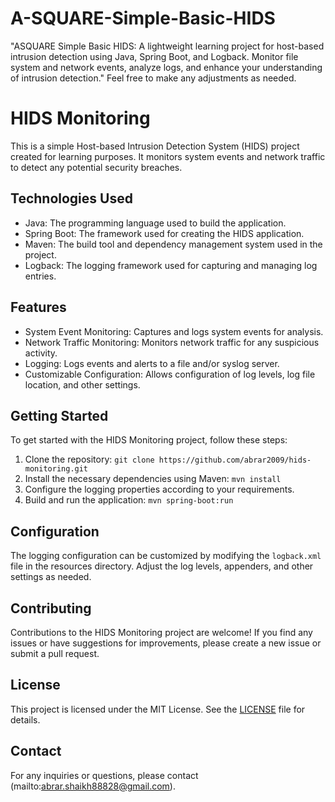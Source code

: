 # A-SQUARE-Simple-Basic-HIDS
"ASQUARE Simple Basic HIDS: A lightweight learning project for host-based intrusion detection using Java, Spring Boot, and Logback. Monitor file system and network events, analyze logs, and enhance your understanding of intrusion detection."  Feel free to make any adjustments as needed.

# HIDS Monitoring

This is a simple Host-based Intrusion Detection System (HIDS) project created for learning purposes. It monitors system events and network traffic to detect any potential security breaches.

## Technologies Used

- Java: The programming language used to build the application.
- Spring Boot: The framework used for creating the HIDS application.
- Maven: The build tool and dependency management system used in the project.
- Logback: The logging framework used for capturing and managing log entries.

## Features

- System Event Monitoring: Captures and logs system events for analysis.
- Network Traffic Monitoring: Monitors network traffic for any suspicious activity.
- Logging: Logs events and alerts to a file and/or syslog server.
- Customizable Configuration: Allows configuration of log levels, log file location, and other settings.

## Getting Started

To get started with the HIDS Monitoring project, follow these steps:

1. Clone the repository: `git clone https://github.com/abrar2009/hids-monitoring.git`
2. Install the necessary dependencies using Maven: `mvn install`
3. Configure the logging properties according to your requirements.
4. Build and run the application: `mvn spring-boot:run`

## Configuration

The logging configuration can be customized by modifying the `logback.xml` file in the resources directory. Adjust the log levels, appenders, and other settings as needed.

## Contributing

Contributions to the HIDS Monitoring project are welcome! If you find any issues or have suggestions for improvements, please create a new issue or submit a pull request.

## License

This project is licensed under the MIT License. See the [LICENSE](LICENSE) file for details.

## Contact

For any inquiries or questions, please contact (mailto:abrar.shaikh88828@gmail.com).
